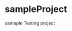 # sampleProject
sameple Testing project


<!-- Here i will write the description of the projects  -->

<!-- Here we have 4 folders in the backend project   -->

<!-- 
#db 
Used for database connection setup and configuration.

#routes 
Defines API endpoints where incoming requests land and are routed to controllers.

#models 
Defines database schemas and interacts with the database for queries.

#middleware 
Used to modify requests/responses before reaching the controllers or after processing them.

#utils 
Contains reusable helper functions that assist in business logic but are not directly related to controllers or models.

#controllers 
Contains business logic that processes requests, interacts with models, and sends responses.
-->
